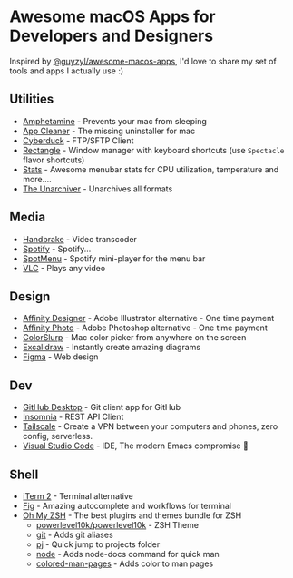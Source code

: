 # Awesome macOS Apps for Developers and Designers

Inspired by [@guyzyl/awesome-macos-apps](https://github.com/guyzyl/awesome-macos-apps), I'd love to share my set of tools and apps I actually use :)

## Utilities

- [Amphetamine](https://apps.apple.com/il/app/amphetamine/id937984704?mt=12/) - Prevents your mac from sleeping
- [App Cleaner](https://freemacsoft.net/appcleaner/) - The missing uninstaller for mac
- [Cyberduck](https://cyberduck.io/) - FTP/SFTP Client
- [Rectangle](https://rectangleapp.com/) - Window manager with keyboard shortcuts (use `Spectacle` flavor shortcuts)
- [Stats](https://github.com/exelban/stats/) - Awesome menubar stats for CPU utilization, temperature and more....
- [The Unarchiver](https://theunarchiver.com/) - Unarchives all formats


## Media

- [Handbrake](https://handbrake.fr/) - Video transcoder
- [Spotify](https://www.spotify.com/) - Spotify...
- [SpotMenu](https://kmikiy.github.io/SpotMenu/) - Spotify mini-player for the menu bar
- [VLC](https://www.videolan.org/) - Plays any video

## Design

- [Affinity Designer](https://affinity.serif.com/en-us/designer/) - Adobe Illustrator alternative - One time payment
- [Affinity Photo](https://affinity.serif.com/en-us/photo/) - Adobe Photoshop alternative - One time payment
- [ColorSlurp](https://colorslurp.com/) - Mac color picker from anywhere on the screen
- [Excalidraw](https://excalidraw.com/) - Instantly create amazing diagrams
- [Figma](https://www.figma.com/) - Web design

## Dev

- [GitHub Desktop](https://desktop.github.com/) - Git client app for GitHub
- [Insomnia](https://insomnia.rest/products/insomnia) - REST API Client
- [Tailscale](https://tailscale.com/) - Create a VPN between your computers and phones, zero config, serverless.
- [Visual Studio Code](https://code.visualstudio.com/) - IDE, The modern Emacs compromise 🙈

## Shell

- [iTerm 2](https://iterm2.com/) - Terminal alternative
- [Fig](https://fig.io/) - Amazing autocomplete and workflows for terminal
- [Oh My ZSH](https://ohmyz.sh/) - The best plugins and themes bundle for ZSH
  - [powerlevel10k/powerlevel10k](https://github.com/romkatv/powerlevel10k) - ZSH Theme
  - [git](https://github.com/ohmyzsh/ohmyzsh/tree/master/plugins/git) - Adds git aliases
  - [pj](https://github.com/ohmyzsh/ohmyzsh/tree/master/plugins/pj) - Quick jump to projects folder
  - [node](https://github.com/ohmyzsh/ohmyzsh/tree/master/plugins/node) - Adds node-docs command for quick man 
  - [colored-man-pages](https://github.com/ohmyzsh/ohmyzsh/tree/master/plugins/colored-man-pages) - Adds color to man pages
